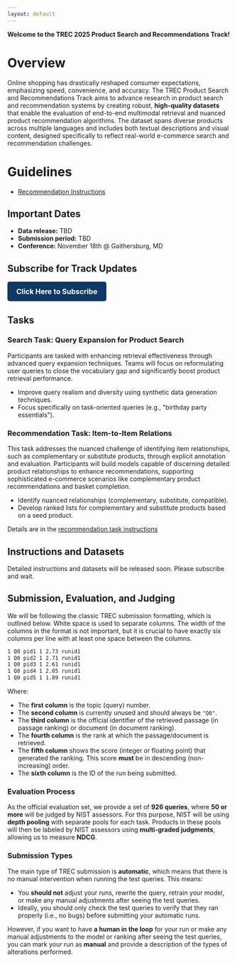 ```yaml
---
layout: default
---
```


**Welcome to the TREC 2025 Product Search and Recommendations Track!**

# Overview

Online shopping has drastically reshaped consumer expectations, emphasizing speed, convenience, and accuracy. The TREC Product Search and Recommendations Track aims to advance research in product search and recommendation systems by creating robust, **high-quality datasets** that enable the evaluation of end-to-end multimodal retrieval and nuanced product recommendation algorithms. The dataset spans diverse products across multiple languages and includes both textual descriptions and visual content, designed specifically to reflect real-world e-commerce search and recommendation challenges.


# Guidelines

- [Recommendation Instructions](recommendations.md)

## Important Dates

- **Data release:** TBD  
- **Submission period:** TBD  
- **Conference:** November 18th @ Gaithersburg, MD  

## Subscribe for Track Updates
<a href="https://docs.google.com/forms/d/e/1FAIpQLScegOnswbF4BLg3zJ527VImaMY7hw_SY2rrmod98-iq62iD9A/viewform?usp=dialog"
   style="display: inline-block; background-color:rgb(15, 56, 100); color: white; padding: 12px 20px; font-size: 16px; font-weight: bold; border-radius: 5px; text-decoration: none; text-align: center;"
   target="_blank">
   Click Here to Subscribe
</a>

## Tasks

### Search Task: Query Expansion for Product Search

Participants are tasked with enhancing retrieval effectiveness through advanced query expansion techniques. Teams will focus on reformulating user queries to close the vocabulary gap and significantly boost product retrieval performance.

- Improve query realism and diversity using synthetic data generation techniques.
- Focus specifically on task-oriented queries (e.g., "birthday party essentials").

### Recommendation Task: Item-to-Item Relations

This task addresses the nuanced challenge of identifying item relationships, such as complementary or substitute products, through explicit annotation and evaluation. Participants will build models capable of discerning detailed product relationships to enhance recommendations, supporting sophisticated e-commerce scenarios like complementary product recommendations and basket completion.

- Identify nuanced relationships (complementary, substitute, compatible).
- Develop ranked lists for complementary and substitute products based on a seed product.

Details are in the [recommendation task instructions](recommendations.md)

## Instructions and Datasets
Detailed instructions and datasets will be released soon. Please subscribe and wait.

## Submission, Evaluation, and Judging

We will be following the classic TREC submission formatting, which is outlined below. White space is used to separate columns. The width of the columns in the format is not important, but it is crucial to have exactly six columns per line with at least one space between the columns.

```txt
1 Q0 pid1 1 2.73 runid1
1 Q0 pid2 1 2.71 runid1
1 Q0 pid3 1 2.61 runid1
1 Q0 pid4 1 2.05 runid1
1 Q0 pid5 1 1.89 runid1
```

Where:
- The **first column** is the topic (query) number.
- The **second column** is currently unused and should always be `"Q0"`.
- The **third column** is the official identifier of the retrieved passage (in passage ranking) or document (in document ranking).
- The **fourth column** is the rank at which the passage/document is retrieved.
- The **fifth column** shows the score (integer or floating point) that generated the ranking. This score **must** be in descending (non-increasing) order.
- The **sixth column** is the ID of the run being submitted.

### Evaluation Process

As the official evaluation set, we provide a set of **926 queries**, where **50 or more** will be judged by NIST assessors. For this purpose, NIST will be using **depth pooling** with separate pools for each task. Products in these pools will then be labeled by NIST assessors using **multi-graded judgments**, allowing us to measure **NDCG**.

### Submission Types

The main type of TREC submission is **automatic**, which means that there is no manual intervention when running the test queries. This means:
- You **should not** adjust your runs, rewrite the query, retrain your model, or make any manual adjustments after seeing the test queries.
- Ideally, you should only check the test queries to verify that they ran properly (i.e., no bugs) before submitting your automatic runs.

However, if you want to have **a human in the loop** for your run or make any manual adjustments to the model or ranking after seeing the test queries, you can mark your run as **manual** and provide a description of the types of alterations performed.
